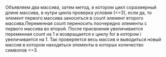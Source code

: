 Объявляем два массива, затем метод, в котором цикл соразмерный длине массива, в нутри цикла
проверка условия (<=3), если да, то элемент первого массива заноситься в count элемент второго 
массива.Переменная count переносить поочередно элементы с первого массива во второй. 
После присвоения увеличивается переменная count на 1 и возвращается к циклу for в котором i увеличивается на 1.
Так проверяется весь массив и выводиться новый массив в котором находяться элементы в которых количество символов <=3.
